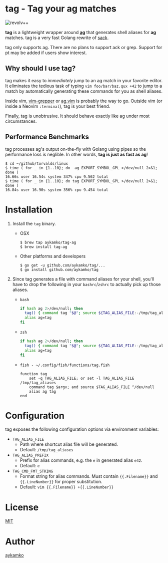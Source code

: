 tag - Tag your ag matches
====
![revolv++](tag.gif)

**tag** is a lightweight wrapper around **[ag](https://github.com/ggreer/the_silver_searcher)** that generates shell aliases for **ag** matches. tag is a very fast Golang rewrite of [sack](https://github.com/sampson-chen/sack).

tag only supports ag. There are no plans to support ack or grep. Support for pt may be added if users show interest.

## Why should I use tag?

tag makes it easy to _immediately_ jump to an ag match in your favorite editor. It eliminates the tedious task of typing `vim foo/bar/baz.qux +42` to jump to a match by automatically generating these commands for you as shell aliases.

Inside vim, [vim-grepper](https://github.com/mhinz/vim-grepper) or [ag.vim](https://github.com/rking/ag.vim) is probably the way to go. Outside vim (or inside a Neovim `:terminal`), tag is your best friend.

Finally, tag is unobtrusive. It should behave exactly like ag under most circumstances.

## Performance Benchmarks

tag processes ag's output on-the-fly with Golang using pipes so the performance loss is neglible. In other words, **tag is just as fast as ag**!

```
$ cd ~/github/torvalds/linux
$ time ( for _ in {1..10}; do  ag EXPORT_SYMBOL_GPL >/dev/null 2>&1; done )
16.66s user 16.54s system 347% cpu 9.562 total
$ time ( for _ in {1..10}; do tag EXPORT_SYMBOL_GPL >/dev/null 2>&1; done )
16.84s user 16.90s system 356% cpu 9.454 total
```

# Installation

1. Install the `tag` binary.
    - OSX
      ```
      $ brew tap aykamko/tag-ag
      $ brew install tag-ag
      ```

    - Other platforms and developers
      ```
      $ go get -u github.com/aykamko/tag/...
      $ go install github.com/aykamko/tag
      ```

1. Since tag generates a file with command aliases for your shell, you'll have to drop the following in your `bashrc`/`zshrc` to actually pick up those aliases.
    - `bash`
      ```bash
      if hash ag 2>/dev/null; then
        tag() { command tag "$@"; source ${TAG_ALIAS_FILE:-/tmp/tag_aliases} 2>/dev/null; }
        alias ag=tag
      fi
      ```

    - `zsh`
      ```zsh
      if hash ag 2>/dev/null; then
        tag() { command tag "$@"; source ${TAG_ALIAS_FILE:-/tmp/tag_aliases} 2>/dev/null }
        alias ag=tag
      fi
      ```

    - `fish - ~/.config/fish/functions/tag.fish`
      ```fish
      function tag
          set -q TAG_ALIAS_FILE; or set -l TAG_ALIAS_FILE /tmp/tag_aliases
          command tag $argv; and source $TAG_ALIAS_FILE ^/dev/null
          alias ag tag
      end
      ```

# Configuration

tag exposes the following configuration options via environment variables:

- `TAG_ALIAS_FILE`
  - Path where shortcut alias file will be generated.
  - Default: `/tmp/tag_aliases`
- `TAG_ALIAS_PREFIX`
  - Prefix for alias commands, e.g. the `e` in generated alias `e42`.
  - Default: `e`
- `TAG_CMD_FMT_STRING`
  - Format string for alias commands. Must contain `{{.Filename}}` and `{{.LineNumber}}` for proper substitution.
  - Default: `vim {{.Filename}} +{{.LineNumber}}`

# License

[MIT](LICENSE)

# Author

[aykamko](https://github.com/aykamko)

